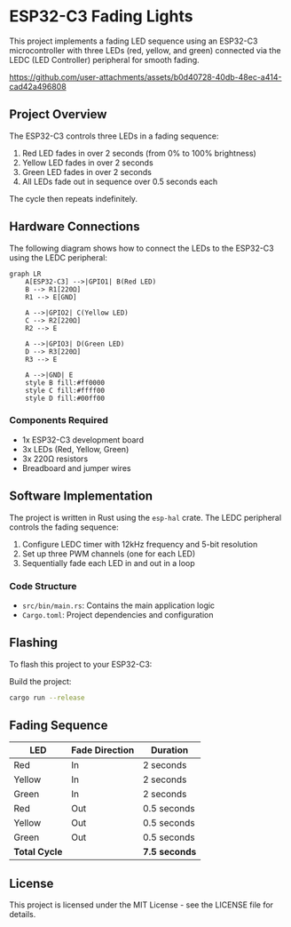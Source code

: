 # ESP32-C3 Fading Lights

This project implements a fading LED sequence using an ESP32-C3 microcontroller with three LEDs (red, yellow, and green) connected via the LEDC (LED Controller) peripheral for smooth fading.



https://github.com/user-attachments/assets/b0d40728-40db-48ec-a414-cad42a496808



## Project Overview

The ESP32-C3 controls three LEDs in a fading sequence:
1. Red LED fades in over 2 seconds (from 0% to 100% brightness)
2. Yellow LED fades in over 2 seconds
3. Green LED fades in over 2 seconds
4. All LEDs fade out in sequence over 0.5 seconds each

The cycle then repeats indefinitely.

## Hardware Connections

The following diagram shows how to connect the LEDs to the ESP32-C3 using the LEDC peripheral:

```mermaid
graph LR
    A[ESP32-C3] -->|GPIO1| B(Red LED)
    B --> R1[220Ω]
    R1 --> E[GND]
    
    A -->|GPIO2| C(Yellow LED)
    C --> R2[220Ω]
    R2 --> E
    
    A -->|GPIO3| D(Green LED)
    D --> R3[220Ω]
    R3 --> E
    
    A -->|GND| E
    style B fill:#ff0000
    style C fill:#ffff00
    style D fill:#00ff00
```

### Components Required
- 1x ESP32-C3 development board
- 3x LEDs (Red, Yellow, Green)
- 3x 220Ω resistors
- Breadboard and jumper wires

## Software Implementation
The project is written in Rust using the `esp-hal` crate. The LEDC peripheral controls the fading sequence:
1. Configure LEDC timer with 12kHz frequency and 5-bit resolution
2. Set up three PWM channels (one for each LED)
3. Sequentially fade each LED in and out in a loop

### Code Structure
- `src/bin/main.rs`: Contains the main application logic
- `Cargo.toml`: Project dependencies and configuration

## Flashing
To flash this project to your ESP32-C3:

Build the project:
```bash
cargo run --release
```

## Fading Sequence
| LED    | Fade Direction | Duration |
|--------|----------------|----------|
| Red    | In             | 2 seconds |
| Yellow | In             | 2 seconds |
| Green  | In             | 2 seconds |
| Red    | Out            | 0.5 seconds |
| Yellow | Out            | 0.5 seconds |
| Green  | Out            | 0.5 seconds |
| **Total Cycle** | | **7.5 seconds** |

## License
This project is licensed under the MIT License - see the LICENSE file for details.

